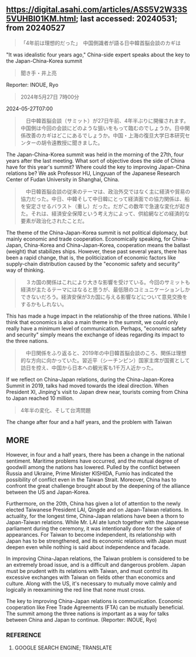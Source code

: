 ## https://digital.asahi.com/articles/ASS5V2W33S5VUHBI01KM.html; last accessed: 20240531; from 20240527

> 「4年前は理想的だった」　中国側識者が語る日中韓首脳会談のカギは

"It was idealistic four years ago," China-side expert speaks about the key to the Japan-China-Korea summit

> 聞き手・井上亮

Reporter: INOUE, Ryo

> 2024年5月27日 7時00分

2024-05-27T07:00


>　日中韓首脳会談（サミット）が27日午前、4年半ぶりに開催されます。中国側は今回の会談にどのような狙いをもって臨むのでしょうか。日中関係改善のカギはどこにあるでしょうか。中国・上海の復旦大学日本研究センターの胡令遠教授に聞きました。

The Japan-China-Korea summit was held in the morning of the 27th, four years after the last meeting. What sort of objective does the side of China have for this year's summit? Where could the key to improving Japan-China relations be? We ask Professor HU, Lingyuan of the Japanese Research Center of Fudan University in Shanghai, China.

>　中日韓首脳会談の従来のテーマは、政治外交ではなく主に経済や貿易の協力だった。中日、中韓そして中日韓にとって経済面での協力関係は、船を安定させるバラスト（重し）だった。だがこの数年で急速な変化が起きた。それは、経済安全保障という考え方によって、供給網などの経済的な要素が政治化されたことだ。

The theme of the China-Japan-Korea summit is not political diplomacy, but mainly economic and trade cooperation. Economically speaking, for China-Japan, China-Korea and China-Japan-Korea, cooperation means the ballast (weight) that stabilizes ships. However, these past several years, there has been a rapid change, that is, the politicization of economic factors like supply-chain distribution caused by the "economic safety and security" way of thinking. 

>　３カ国の関係はこれにより大きな影響を受けている。今回のサミットも経済が主たるテーマにはなると思うが、最低限のコミュニケーションしかできないだろう。経済安保が3カ国に与える影響などについて意見交換をするかもしれない。

This has made a huge impact in the relationship of the three nations. While I think that economics is also a main theme in the summit, we could only really have a minimum level of communication. Perhaps, "economic safety and security" simply means the exchange of ideas regarding its impact to the three nations.  

>　中日関係をふり返ると、2019年の中日韓首脳会談のころ、関係は理想的な方向に向かっていた。習近平（シーチンピン）国家主席が国賓として訪日を控え、中国から日本への観光客も1千万人近かった。

If we reflect on China-Japan relations, during the China-Japan-Korea Summit in 2019, talks had moved towards the ideal direction. When President XI, Jinping's visit to Japan drew near, tourists coming from China to Japan reached 10 million.

> 4年半の変化、そして台湾問題

The change after four and a half years, and the problem with Taiwan

## MORE

However, in four and a half years, there has been a change in the national sentiment. Maritime problems have occurred, and the mutual degree of goodwill among the nations has lowered. Pulled by the conflict between Russia and Ukraine, Prime Minister KISHIDA, Fumio has indicated the possibility of conflict even in the Taiwan Strait. Moreover, China has to confront  the great challenge brought about by the deepening of the alliance between the US and Japan-Korea. 

Furthermore, on the 20th, China has given a lot of attention to the newly elected Taiwanese President LAI, Qingde and on Japan-Taiwan relations. In actuality, for the longest time, China-Japan relations have been a thorn to Japan-Taiwan relations. While Mr. LAI ate lunch together with the Japanese parliament during the ceremony, it was intentionally done for the sake of appearances. For Taiwan to become independent, its relationship with Japan has to be strengthened, and its economic relations with Japan must deepen even while nothing is said about independence and facade.

In improving China-Japan relations, the Taiwan problem is considered to be an extremely broad issue, and is a difficult and dangerous problem. Japan must be prudent with its relations with Taiwan, and must control its excessive exchanges with Taiwan on fields other than economics and culture. Along with the US, it's necessary to mutually move calmly and logically in reexamining the red line that none must cross.

The key to improving China-Japan relations is communication. Economic cooperation like Free Trade Agreements (FTA) can be mutually beneficial. The summit among the three nations is important as a way for talks between China and Japan to continue. (Reporter: INOUE, Ryo)

### REFERENCE

1) GOOGLE SEARCH ENGINE; TRANSLATE